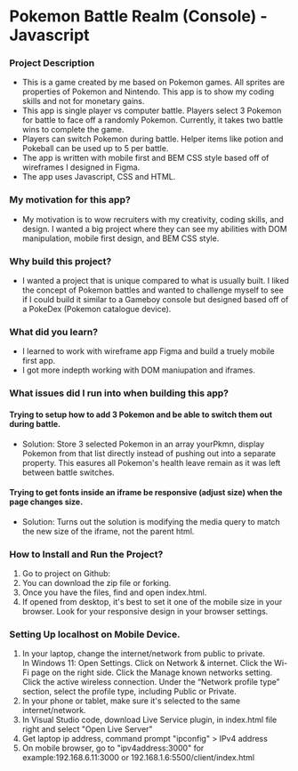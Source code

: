 # Pokemon Battle Realm (Console) - Javascript

### Project Description
- This is a game created by me based on Pokemon games.  All sprites are properties of Pokemon and Nintendo.  This app is to show my coding skills and not for monetary gains.   
- This app is single player vs computer battle.  Players select 3 Pokemon for battle to face off a randomly Pokemon.  Currently, it takes two battle wins to complete the game.  
- Players can switch Pokemon during battle.  Helper items like potion and Pokeball can be used up to 5 per battle.  
- The app is written with mobile first and BEM CSS style based off of wireframes I designed in Figma.  
- The app uses Javascript, CSS and HTML.  
### My motivation for this app?
- My motivation is to wow recruiters with my creativity, coding skills, and design.  I wanted a big project where they can see my abilities with DOM manipulation, mobile first design, and BEM CSS style. 
### Why build this project?
-  I wanted a project that is unique compared to what is usually built.  I liked the concept of Pokemon battles and wanted to challenge myself to see if I could build it similar to a Gameboy console but designed based off of a PokeDex (Pokemon catalogue device).

### What did you learn?
- I learned to work with wireframe app Figma and build a truely mobile first app.
- I got more indepth working with DOM maniupation and iframes.  

### What issues did I run into when building this app?  
#### Trying to setup how to add 3 Pokemon and be able to switch them out during battle.
- Solution: Store 3 selected Pokemon in an array yourPkmn, display Pokemon from that list directly instead of pushing out into a separate property.  This easures all Pokemon's health leave remain as it was left between battle switches.  
#### Trying to get fonts inside an iframe be responsive (adjust size) when the page changes size.  
- Solution: Turns out the solution is modifying the media query to match the new size of the iframe, not the parent html.

 
### How to Install and Run the Project? 
1. Go to project on Github: 
2. You can download the zip file or forking.  
3. Once you have the files, find and open index.html.
4. If opened from desktop, it's best to set it one of the mobile size in your browser.  Look for your responsive design in your browser settings.  

### Setting Up localhost on Mobile Device.  
1. In your laptop, change the internet/network from public to private.  
  In Windows 11:
    Open Settings.
    Click on Network & internet.
    Click the Wi-Fi page on the right side.
    Click the Manage known networks setting.
    Click the active wireless connection.
    Under the “Network profile type” section, select the profile type, including Public or Private.
2. In your phone or tablet, make sure it's selected to the same internet/network.  
3. In Visual Studio code, download Live Service plugin, in index.html file right and select "Open Live Server"
4. Get laptop ip address, command prompt "ipconfig" > IPv4 address
5. On mobile browser, go to "ipv4address:3000" 
	for example:192.168.6.11:3000
	or 192.168.1.6:5500/client/index.html


